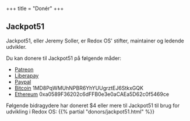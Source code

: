 +++
title = "Donér"
+++

## Jackpot51

Jackpot51, eller Jeremy Soller, er Redox OS' stifter, maintainer og ledende udvikler.

Du kan donere til Jackpot51 på følgende måder:

- [Patreon](https://www.patreon.com/redox_os)
- [Liberapay](https://liberapay.com/redox_os)
- [Paypal](https://www.paypal.me/redoxos)
- [Bitcoin](bitcoin:1MD8PqWMUhNPBR6YhYUUgrztEJ6StkxGQK) 1MD8PqWMUhNPBR6YhYUUgrztEJ6StkxGQK
- [Ethereum](ethereum:0xa0589F36202c6dFFB0e3e0aCAEa5D62c0f5469ce) 0xa0589F36202c6dFFB0e3e0aCAEa5D62c0f5469ce

Følgende bidragydere har doneret $4 eller mere til Jackpot51 til brug for udvikling i Redox OS:
{{% partial "donors/jackpot51.html" %}}
